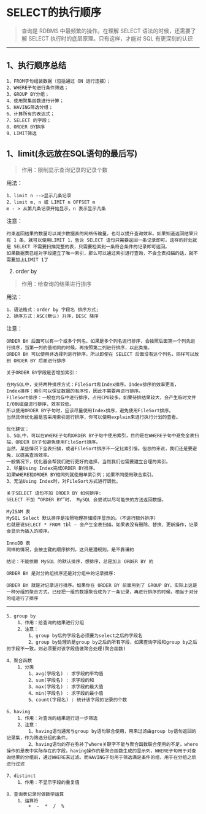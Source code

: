 # SELECT的执行顺序
> 查询是 RDBMS 中最频繁的操作。在理解 SELECT 语法的时候，还需要了解 SELECT 执行时的底层原理。只有这样，才能对 SQL 有更深刻的认识
---

## 1、执行顺序总结
```
1、FROM子句组装数据（包括通过 ON 进行连接）；
2、WHERE子句进行条件筛选；
3、GROUP BY分组；
4、使用聚集函数进行计算； 
5、HAVING筛选分组； 
6、计算所有的表达式； 
7、SELECT 的字段；
8、ORDER BY排序
9、LIMIT筛选
```

## 1、limit(永远放在SQL语句的最后写)
> 作用：限制显示查询记录的记录个数

用法：
```
1、limit n -->显示几条记录
2、limit m, n 或 LIMIT n OFFSET m
m - > 从第几条记录开始显示，n 表示显示几条
```

注意：
```
约束返回结果的数量可以减少数据表的网络传输量，也可以提升查询效率。如果知道返回结果只有 1 条，就可以使用LIMIT 1，告诉 SELECT 语句只需要返回一条记录即可。这样的好处就是 SELECT 不需要扫描完整的表，只需要检索到一条符合条件的记录即可返回。
如果数据表已经对字段建立了唯一索引，那么可以通过索引进行查询，不会全表扫描的话，就不需要加上LIMIT 1了
```


2. order by
> 作用：给查询的结果进行排序

用法：
```
1、语法格式：order by 字段名 排序方式;
2、排序方式：ASC(默认) 升序，DESC 降序
```

注意：
```
ORDER BY 后面可以有一个或多个列名，如果是多个列名进行排序，会按照后面第一个列先进行排序，当第一列的值相同的时候，再按照第二列进行排序，以此类推。
ORDER BY 可以使用非选择列进行排序，所以即使在 SELECT 后面没有这个列名，同样可以放到 ORDER BY 后面进行排序
```

```
关于ORDER BY字段是否增加索引：

在MySQL中，支持两种排序方式：FileSort和Index排序。Index排序的效率更高，
Index排序：索引可以保证数据的有序性，因此不需要再进行排序。
FileSort排序：一般在内存中进行排序，占用CPU较多。如果待排结果较大，会产生临时文件I/O到磁盘进行排序，效率较低。
所以使用ORDER BY子句时，应该尽量使用Index排序，避免使用FileSort排序。
当然具体优化器是否采用索引进行排序，你可以使用explain来进行执行计划的查看。

优化建议：
1、SQL中，可以在WHERE子句和ORDER BY子句中使用索引，目的是在WHERE子句中避免全表扫描，ORDER BY子句避免使用FileSort排序。
当然，某些情况下全表扫描，或者FileSort排序不一定比索引慢。但总的来说，我们还是要避免，以提高查询效率。
一般情况下，优化器会帮我们进行更好的选择，当然我们也需要建立合理的索引。
2、尽量Using Index完成ORDER BY排序。
如果WHERE和ORDER BY相同列就使用单索引列；如果不同使用联合索引。
3、无法Using Index时，对FileSort方式进行调优。
```

```
关于SELECT 语句不加 ORDER BY 如何排序:
SELECT 不加 “ORDER BY”时， MySQL 会尝试以尽可能快的方法返回数据。

MyISAM 表
MySQL Select 默认排序是按照物理存储顺序显示的。（不进行额外排序）
也就是说SELECT * FROM tbl – 会产生全表扫描。如果表没有删除、替换、更新操作，记录会显示为插入的顺序。

InnoDB 表
同样的情况，会按主键的顺序排列。这只是潜规则，是不靠谱的

结论：不能依赖 MySQL 的默认排序，想排序，总是加上 ORDER BY 的
```

```
ORDER BY 是对分的组排序还是对分组中的记录排序:

ORDER BY 就是对记录进行排序。如果你在 ORDER BY 前面用到了 GROUP BY，实际上这是一种分组的聚合方式，已经把一组的数据聚合成为了一条记录，再进行排序的时候，相当于对分的组进行了排序
```
---


    5、group by
        1、作用：给查询的结果进行分组
        2、注意：
            1、group by后的字段名必须要为select之后的字段名
            2、group by处理的是group by之后的所有字段，如果查询字段和group by之后的字段不一致，则必须要对该字段值做聚合处理(聚合函数)

    4、聚合函数
        1、分类
            1、avg(字段名) : 求字段的平均值
            2、sum(字段名) : 求字段的和
            3、max(字段名) : 求字段的最大值
            4、min(字段名) : 求字段的最小值
            5、count(字段名) : 统计该字段的记录的个数

    6、having
        1、作用：对查询的结果进行进一步筛选
        2、注意：
            1、having语句通常与group by语句联合使用，用来过滤由group by语句返回的记录集，作为筛选分组的条件。
            2、having语句的存在弥补了where关键字不能与聚合函数联合使用的不足，where操作的是表中实际存在的字段，having操作的是聚合函数生成的显示列，WHERE子句用于对查询结果的分组前，通过WHERE来过滤。而HAVING子句用于筛选满足条件的组，用于在分组之后进行过滤

    7、distinct
        1、作用：不显示字段的重复值

    8、查询表记录时做数学运算
        1、运算符
            +  -  *  /  %
